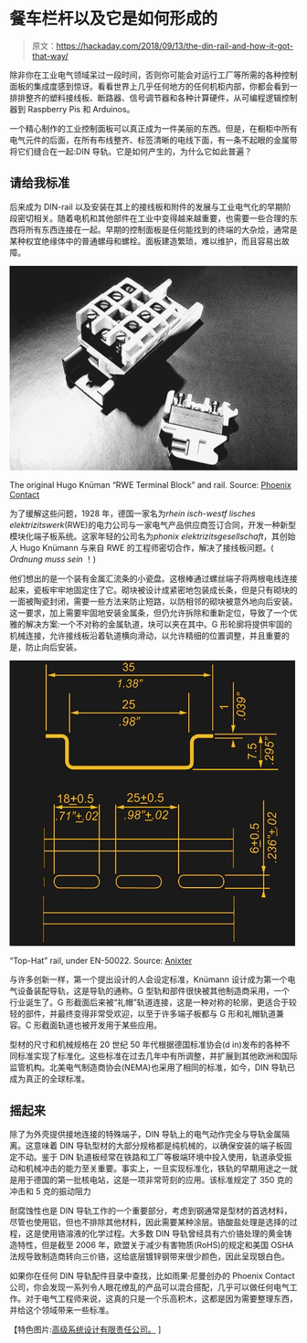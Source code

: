 # 餐车栏杆以及它是如何形成的

> 原文：<https://hackaday.com/2018/09/13/the-din-rail-and-how-it-got-that-way/>

除非你在工业电气领域呆过一段时间，否则你可能会对运行工厂等所需的各种控制面板的集成度感到惊讶。看看世界上几乎任何地方的任何机柜内部，你都会看到一排排整齐的塑料接线板、断路器、信号调节器和各种计算硬件，从可编程逻辑控制器到 Raspberry Pis 和 Arduinos。

一个精心制作的工业控制面板可以真正成为一件美丽的东西。但是，在橱柜中所有电气元件的后面，在所有布线整齐、标签清晰的电线下面，有一条不起眼的金属带将它们缝合在一起:DIN 导轨。它是如何产生的，为什么它如此普遍？

## 请给我标准

后来成为 DIN-rail 以及安装在其上的接线板和附件的发展与工业电气化的早期阶段密切相关。随着电机和其他部件在工业中变得越来越重要，也需要一些合理的东西将所有东西连接在一起。早期的控制面板是任何能找到的终端的大杂烩，通常是某种权宜绝缘体中的普通螺母和螺栓。面板建造繁琐，难以维护，而且容易出故障。

[![](img/3a3721c5be5b97ecc958dc1246fc6b05.png)](https://hackaday.com/wp-content/uploads/2018/08/pic_gall_a_0004425_int.jpg)

The original Hugo Knüman “RWE Terminal Block” and rail. Source: [Phoenix Contact](https://www.phoenixcontact.com/online/portal/us?1dmy&urile=wcm%3apath%3a/usen/web/corporate/Company/subcategory_pages/Our_history/ca883b0c-2ba8-4eac-8325-9a5830669032)

为了缓解这些问题，1928 年，德国一家名为*rhein isch-westf lisches elektrizitswerk*(RWE)的电力公司与一家电气产品供应商签订合同，开发一种新型模块化端子板系统。这家年轻的公司名为*phonix elektrizitsgesellschaft*，其创始人 Hugo Knümann 与来自 RWE 的工程师密切合作，解决了接线板问题。( *Ordnung muss sein* ！)

他们想出的是一个装有金属汇流条的小瓷盘。这根棒通过螺丝端子将两根电线连接起来，瓷板牢牢地固定住了它。砌块被设计成紧密地包装成长条，但是只有砌块的一面被陶瓷封闭，需要一些方法来防止短路，以防相邻的砌块被意外地向后安装。这一要求，加上需要牢固地安装金属条，但仍允许拆除和重新定位，导致了一个优雅的解决方案:一个不对称的金属轨道，块可以夹在其中。G 形轮廓将提供牢固的机械连接，允许接线板沿着轨道横向滑动，以允许精细的位置调整，并且重要的是，防止向后安装。

[![](img/25041f9d119dfeb854dee4475ed55999.png)](https://hackaday.com/wp-content/uploads/2018/08/din-489899-017322005-500px.jpg)

“Top-Hat” rail, under EN-50022\. Source: [Anixter](https://www.anixter.com/en_us.html)

与许多创新一样，第一个提出设计的人会设定标准，Knümann 设计成为第一个电气设备装配导轨，这是导轨的通称。G 型轨和部件很快被其他制造商采用，一个行业诞生了。G 形截面后来被“礼帽”轨道连接，这是一种对称的轮廓，更适合于较轻的部件，并最终变得非常受欢迎，以至于许多端子板都与 G 形和礼帽轨道兼容。C 形截面轨道也被开发用于某些应用。

型材的尺寸和机械规格在 20 世纪 50 年代根据德国标准协会(d in)发布的各种不同标准实现了标准化。这些标准在过去几年中有所调整，并扩展到其他欧洲和国际监管机构。北美电气制造商协会(NEMA)也采用了相同的标准，如今，DIN 导轨已成为真正的全球标准。

## 摇起来

除了为外壳提供接地连接的特殊端子，DIN 导轨上的电气动作完全与导轨金属隔离。这意味着 DIN 导轨型材的大部分规格都是纯机械的，以确保安装的端子板固定不动。鉴于 DIN 轨道板经常在铁路和工厂等极端环境中投入使用，轨道承受振动和机械冲击的能力至关重要。事实上，一旦实现标准化，铁轨的早期用途之一就是用于德国的第一批核电站，这是一项非常苛刻的应用。该标准规定了 350 克的冲击和 5 克的振动阻力

耐腐蚀性也是 DIN 导轨工作的一个重要部分，考虑到钢通常是型材的首选材料，尽管也使用铝，但也不排除其他材料，因此需要某种涂层。铬酸盐处理是选择的过程，这是使用铬溶液的化学过程。大多数 DIN 导轨曾经具有六价铬处理的黄金铸造特性，但是截至 2006 年，欧盟关于减少有害物质(RoHS)的规定和美国 OSHA 法规导致制造商转向三价铬，这给底层镀锌钢带来很少颜色，因此呈现银白色。

如果你在任何 DIN 导轨配件目录中查找，比如雨果·尼曼创办的 Phoenix Contact 公司，你会发现一系列令人眼花缭乱的产品可以混合搭配，几乎可以做任何电气工作。对于电气工程师来说，这真的只是一个乐高积木，这都是因为需要整理东西，并给这个领域带来一些标准。

【特色图片:[高级系统设计有限责任公司。](https://asdllc.us/) ]